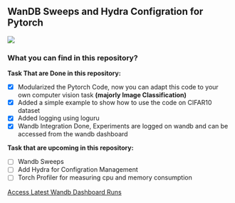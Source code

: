 ## WanDB Sweeps and Hydra Configration for Pytorch

![](https://github.com/DARK-art108/Wandb-and-Hydra-in-Pytorch/blob/main/utils/wandb-github-badge-gradient.svg)

### What you can find in this repository?

**Task That are Done in this repository:**

- [x] Modularized the Pytorch Code, now you can adapt this code to your own computer vision task **(majorly Image Classification)**
- [x] Added a simple example to show how to use the code on CIFAR10 dataset
- [x] Added logging using loguru
- [x] Wandb Integration Done, Experiments are logged on wandb and can be accessed from the wandb dashboard

**Task that are upcoming in this repository:**

- [ ] Wandb Sweeps
- [ ] Add Hydra for Configration Management
- [ ] Torch Profiler for measuring cpu and memory consumption

[Access Latest Wandb Dashboard Runs](https://wandb.ai/cyclonelight/cifar10-pytorch?workspace=user-cyclonelight)